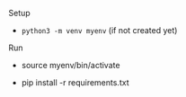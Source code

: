 
Setup
- `python3 -m venv myenv` (if not created yet)

Run

- source myenv/bin/activate

- pip install -r requirements.txt